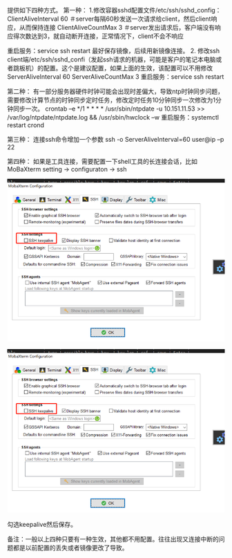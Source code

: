 提供如下四种方式。
第一种：
1.修改容器sshd配置文件/etc/ssh/sshd_config：
ClientAliveInterval 60 ＃server每隔60秒发送一次请求给client，然后client响应，从而保持连接
ClientAliveCountMax 3 ＃server发出请求后，客户端没有响应得次数达到3，就自动断开连接，正常情况下，client不会不响应

重启服务：service ssh restart
最好保存镜像，后续用新镜像连接。
2. 修改ssh client端/etc/ssh/sshd_confi（发起ssh请求的机器，可能是客户的笔记本电脑或者跳板机）的配置。这个是建议配置，如果上面的生效，该配置可以不用修改
ServerAliveInterval 60
ServerAliveCountMax 3
重启服务：service ssh restart

第二种：
有一部分服务器硬件时钟可能会出现时差偏大，导致ntp时钟同步问题，需要修改计算节点的时钟同步定时任务，修改定时任务10分钟同步一次修改为1分钟同步一次。
crontab –e
*/1 * * * * /usr/sbin/ntpdate -u 10.151.11.53 >> /var/log/ntpdate/ntpdate.log && /usr/sbin/hwclock –w
重启服务：systemctl restart crond

第三种：
连接ssh命令增加一个参数
ssh -o ServerAliveInterval=60 user@ip –p 22

第四种：
如果是工具连接，需要配置一下shell工具的长连接会话，比如MoBaXterm
setting -> configuraton ->  ssh

 ![](data\MobaXterm1.png)
 <p><img src="/data\MobaXterm1.png" alt="foo" title="title" /></p>

勾选keepalive然后保存。

备注：一般以上四种只要有一种生效，其他都不用配置。往往出现又连接中断的问题都是以前配置的丢失或者镜像更改了导致。
